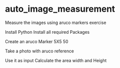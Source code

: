 # auto_image_measurement
Measure the images using aruco markers exercise

Install Python 
Install all required Packages

Create an aruco Marker 5X5 50 

Take a photo with aruco reference

Use it as input 
Calculate the area width and Height
